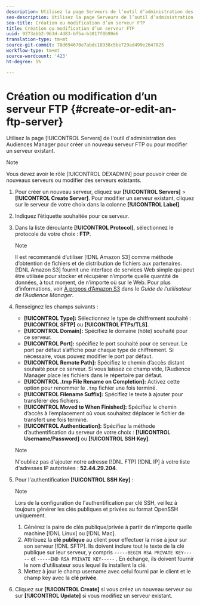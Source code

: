 ```yaml
---
description: Utilisez la page Serveurs de l’outil d’administration des Audiences Manager pour créer un serveur FTP ou pour modifier un serveur existant.
seo-description: Utilisez la page Serveurs de l’outil d’administration des Audiences Manager pour créer un serveur FTP ou pour modifier un serveur existant.
seo-title: Création ou modification d’un serveur FTP
title: Création ou modification d’un serveur FTP
uuid: 9273abb2-963d-4d83-bf5a-b3817f0b90e6
translation-type: tm+mt
source-git-commit: 78d694670e7abdc18938c5be729ad499e2647825
workflow-type: tm+mt
source-wordcount: '423'
ht-degree: 5%

---
```



# Création ou modification d’un serveur FTP {#create-or-edit-an-ftp-server}

Utilisez la page [!UICONTROL Servers] de l&#39;outil d&#39;administration des Audiences Manager pour créer un nouveau serveur FTP ou pour modifier un serveur existant.

>[!NOTE]
>
>Vous devez avoir le rôle [!UICONTROL DEXADMIN] pour pouvoir créer de nouveaux serveurs ou modifier des serveurs existants.

1. Pour créer un nouveau serveur, cliquez sur **[!UICONTROL Servers]** > **[!UICONTROL Create Server]**. Pour modifier un serveur existant, cliquez sur le serveur de votre choix dans la colonne **[!UICONTROL Label]**.
1. Indiquez l’étiquette souhaitée pour ce serveur.
1. Dans la liste déroulante **[!UICONTROL Protocol]**, sélectionnez le protocole de votre choix : **FTP**.

   >[!NOTE]
   >
   >Il est recommandé d’utiliser [!DNL Amazon S3] comme méthode d’obtention de fichiers et de distribution de fichiers aux partenaires. [!DNL Amazon S3] fournit une interface de services Web simple qui peut être utilisée pour stocker et récupérer n’importe quelle quantité de données, à tout moment, de n’importe où sur le Web. Pour plus d’informations, voir [À propos d’Amazon S3](https://docs.adobe.com/content/help/en/audience-manager/user-guide/reference/amazon-s3.html) dans le *Guide de l’utilisateur de l’Audience Manager*.

1. Renseignez les champs suivants :

   * **[!UICONTROL Type]:** Sélectionnez le type de chiffrement souhaité :  **[!UICONTROL SFTP]** ou  **[!UICONTROL FTPs/TLS]**.
   * **[!UICONTROL Domain]:** Spécifiez le domaine (hôte) souhaité pour ce serveur.
   * **[!UICONTROL Port]:** spécifiez le port souhaité pour ce serveur. Le port par défaut s’affiche pour chaque type de chiffrement. Si nécessaire, vous pouvez modifier le port par défaut.
   * **[!UICONTROL Remote Path]:** Spécifiez le chemin d’accès distant souhaité pour ce serveur. Si vous laissez ce champ vide, l’Audience Manager place les fichiers dans le répertoire par défaut.
   * **[!UICONTROL .tmp File Rename on Completion]:** Activez cette option pour renommer le  `.tmp` fichier une fois terminé.
   * **[!UICONTROL Filename Suffix]:** Spécifiez le texte à ajouter pour transférer des fichiers.
   * **[!UICONTROL Moved to When Finished]:** Spécifiez le chemin d’accès à l’emplacement où vous souhaitez déplacer le fichier de transfert une fois terminé.
   * **[!UICONTROL Authentication]:** Spécifiez la méthode d’authentification du serveur de votre choix :  **[!UICONTROL Username/Password]** ou  **[!UICONTROL SSH Key]**.

   >[!NOTE]
   >
   >N&#39;oubliez pas d&#39;ajouter notre adresse [!DNL FTP] [!DNL IP] à votre liste d&#39;adresses IP autorisées : **52.44.29.204**.

1. Pour l&#39;authentification **[!UICONTROL SSH Key]** :
   >[!NOTE]
   >
   >Lors de la configuration de l&#39;authentification par clé SSH, veillez à toujours générer les clés publiques et privées au format OpenSSH uniquement.
   1. Générez la paire de clés publique/privée à partir de n&#39;importe quelle machine [!DNL Linux] ou [!DNL Mac].
   1. Attribuez la **clé publique** au client pour effectuer la mise à jour sur son serveur [!DNL SFTP]. Ils doivent inclure tout le texte de la clé publique sur leur serveur, y compris `-----BEGIN RSA PRIVATE KEY-----` et `-----END RSA PRIVATE KEY-----` . En échange, ils doivent fournir le nom d&#39;utilisateur sous lequel ils installent la clé.
   1. Mettez à jour le champ username avec celui fourni par le client et le champ key avec la **clé privée**.
1. Cliquez sur **[!UICONTROL Create]** si vous créez un nouveau serveur ou sur **[!UICONTROL Update]** si vous modifiez un serveur existant.

